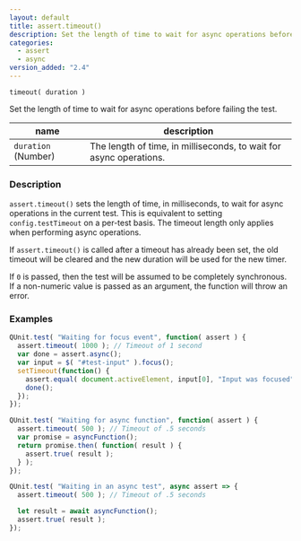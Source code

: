 ```yaml
---
layout: default
title: assert.timeout()
description: Set the length of time to wait for async operations before failing the test.
categories:
  - assert
  - async
version_added: "2.4"
---
```


`timeout( duration )`

Set the length of time to wait for async operations before failing the test.

| name | description |
|------|-------------|
| `duration` (Number) | The length of time, in milliseconds, to wait for async operations. |

### Description

`assert.timeout()` sets the length of time, in milliseconds, to wait for async operations in the current test. This is equivalent to setting `config.testTimeout` on a per-test basis. The timeout length only applies when performing async operations.

If `assert.timeout()` is called after a timeout has already been set, the old timeout will be cleared and the new duration will be used for the new timer.

If `0` is passed, then the test will be assumed to be completely synchronous. If a non-numeric value is passed as an argument, the function will throw an error.

### Examples

```js
QUnit.test( "Waiting for focus event", function( assert ) {
  assert.timeout( 1000 ); // Timeout of 1 second
  var done = assert.async();
  var input = $( "#test-input" ).focus();
  setTimeout(function() {
    assert.equal( document.activeElement, input[0], "Input was focused" );
    done();
  });
});
```

```js
QUnit.test( "Waiting for async function", function( assert ) {
  assert.timeout( 500 ); // Timeout of .5 seconds
  var promise = asyncFunction();
  return promise.then( function( result ) {
    assert.true( result );
  } );
});
```

```js
QUnit.test( "Waiting in an async test", async assert => {
  assert.timeout( 500 ); // Timeout of .5 seconds

  let result = await asyncFunction();
  assert.true( result );
});
```
